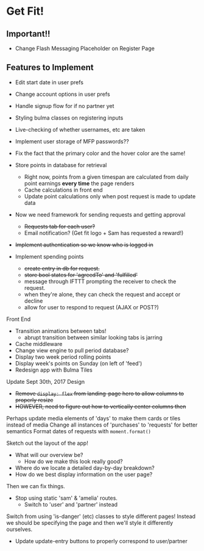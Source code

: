 # Get Fit!

## Important!!

- Change Flash Messaging Placeholder on Register Page

## Features to Implement

- Edit start date in user prefs
- Change account options in user prefs
- Handle signup flow for if no partner yet
- Styling bulma classes on registering inputs
- Live-checking of whether usernames, etc are taken
- Implement user storage of MFP passwords??
- Fix the fact that the primary color and the hover color are the same!

- Store points in database for retrieval
    + Right now, points from a given timespan are calculated from daily point earnings **every time** the page renders
    + Cache calculations in front end
    + Update point calculations only when post request is made to update data
- Now we need framework for sending requests and getting approval
    + ~~Requests tab for each user?~~
    + Email notification? (Get fit logo + Sam has requested a reward!)

- ~~Implement authentication so we know who is logged in~~

- Implement spending points  
    + ~~create entry in db for request.~~  
    + ~~store bool states for 'agreedTo' and 'fulfilled'~~  
    + message through IFTTT prompting the receiver to check the request. 
    + when they're alone, they can check the request and accept or decline
    + allow for user to respond to request (AJAX or POST?)

Front End  
- Transition animations between tabs!  
    + abrupt transition between similar looking tabs is jarring
- Cache middleware
- Change view engine to pull period database?
- Display two week period rolling points
- Display week's points on Sunday (on left of 'feed')
- Redesign app with Bulma Tiles

Update Sept 30th, 2017
Design
- ~~Remove `display: flex` from landing-page hero to allow columns to properly resize~~
- ~~HOWEVER, need to figure out how to vertically center columns then~~

Perhaps update media elements of 'days' to make them cards or tiles instead of media
Change all instances of 'purchases' to 'requests' for better semantics
Format dates of requests with `moment.format()`

Sketch out the layout of the app!
- What will our overview be?
    + How do we make this look really good?
- Where do we locate a detailed day-by-day breakdown?
- How do we best display information on the user page?

Then we can fix things. 
- Stop using static 'sam' & 'amelia' routes.
    + Switch to 'user' and 'partner' instead

Switch from using 'is-danger' (etc) classes to style different pages! Instead we should be specifying the page and then we'll style it differently ourselves.  

- Update update-entry buttons to properly correspond to user/partner 